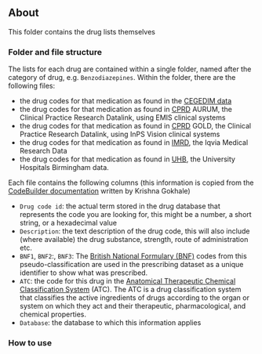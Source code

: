 ## About
This folder contains the drug lists themselves

### Folder and file structure

The lists for each drug are contained within a single folder, named after the category of drug, e.g. `Benzodiazepines`.
Within the folder, there are the following files:
- the drug codes for that medication as found in the [CEGEDIM data](https://www.cegedim-health-data.com/solutions/real-world-data-evidences/patient-cohort/)
- the drug codes for that medication as found in [CPRD](https://cprd.com/primary-care-data-public-health-research) AURUM, the Clinical Practice Research Datalink, using EMIS clinical systems
- the drug codes for that medication as found in [CPRD](https://cprd.com/primary-care-data-public-health-research) GOLD, the Clinical Practice Research Datalink, using InPS Vision clinical systems
- the drug codes for that medication as found in [IMRD](https://www.iqvia.com/library/fact-sheets/uk-emr-iqvia-medical-research-data), the Iqvia Medical Research Data
- the drug codes for that medication as found in [UHB](https://www.research.uhb.nhs.uk/), the University Hospitals Birmingham data.

Each file contains the following columns (this information is copied from the [CodeBuilder documentation](https://github.com/krisgoks/markdowns/blob/master/codebuilder/codebuilderintro.md) written by Krishna Gokhale)
- `Drug code id`: the actual term stored in the drug database that represents the code you are looking for, this might be a number, a short string, or a hexadecimal value
- `Description`: the text description of the drug code, this will also include (where available) the drug substance, strength, route of administration etc.
- `BNF1`, `BNF2`:, `BNF3`: The [British National Formulary (BNF)](https://digital.nhs.uk/data-and-information/areas-of-interest/prescribing/practice-level-prescribing-in-england-a-summary/practice-level-prescribing-glossary-of-terms) codes from this pseudo-classification are used in the prescribing dataset as a unique identifier to show what was prescribed.
- `ATC`: the code for this drug in the [Anatomical Therapeutic Chemical Classification System](https://www.whocc.no/) (ATC). The ATC is a drug classification system that classifies the active ingredients of drugs according to the organ or system on which they act and their therapeutic, pharmacological, and chemical properties.
- `Database`: the database to which this information applies

### How to use

